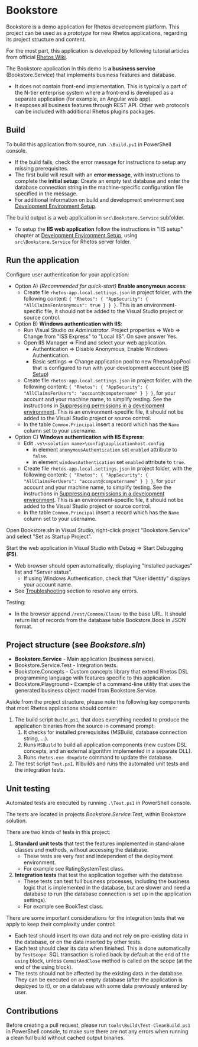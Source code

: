 # Bookstore

Bookstore is a demo application for Rhetos development platform.
This project can be used as a *prototype* for new Rhetos applications,
regarding its project structure and content.

For the most part, this application is developed by following tutorial articles
from official [Rhetos Wiki](https://github.com/Rhetos/Rhetos/wiki).

The Bookstore application in this demo is **a business service** (Bookstore.Service)
that implements business features and database.

* It does not contain front-end implementation. This is typically a part of the N-tier
  enterprise system where a front-end is developed as a separate application
  (for example, an Angular web app).
* It exposes all business features through REST API.
  Other web protocols can be included with additional Rhetos plugins packages.

## Build

To build this application from source, run `.\Build.ps1` in PowerShell console.

* If the build fails, check the error message for instructions to setup any missing prerequisites.
* The first build will result with an **error message**, with instructions to complete the **initial setup**:
  Create an empty test database and enter the database connection string
  in the machine-specific configuration file specified in the message.
* For additional information on build and development environment see
  [Development Environment Setup](https://github.com/Rhetos/Rhetos/wiki/Development-Environment-Setup).

The build output is a web application in `src\Bookstore.Service` subfolder.

* To setup the **IIS web application** follow the instructions in "IIS setup" chapter at
  [Development Environment Setup](https://github.com/Rhetos/Rhetos/wiki/Development-Environment-Setup),
  using `src\Bookstore.Service` for Rhetos server folder.

## Run the application

Configure user authentication for your application:

* Option A) *(Recommended for quick-start)* **Enable anonymous access**:
  * Create file `rhetos-app.local.settings.json` in project folder, with the following content:
    `{ "Rhetos": { "AppSecurity": { "AllClaimsForAnonymous": true } } }`.
    This is an environment-specific file, it should not be added to the Visual Studio project or source control.
* Option B) **Windows authentication with IIS**:
  * Run Visual Studio *as Administrator*. Project properties => Web =>
    Change from "ISS Express" to "Local IIS". On save answer Yes.
  * Open IIS Manager => Find and select your web application.
    * Authentication => Disable Anonymous, Enable Windows Authentication.
    * Basic settings => Change application pool
      to new RhetosAppPool that is configured to run with your development account
      (see [IIS Setup](Development-environment-setup#iis-setup))
  * Create file `rhetos-app.local.settings.json` in project folder, with the following content:
    `{ "Rhetos": { "AppSecurity": { "AllClaimsForUsers": "account@computername" } } }`,
    for your account and your machine name, to simplify testing. See the instructions in
    [Suppressing permissions in a development environment](Basic-permissions#suppressing-permissions-in-a-development-environment).
    This is an environment-specific file, it should not be added to the Visual Studio project or source control.
  * In the table `Common.Principal` insert a record which has the `Name` column set to your username.
* Option C) **Windows authentication with IIS Express**:
  * Edit `.vs\<solution name>\config\applicationhost.config`
    * in element `anonymousAuthentication` set `enabled` attribute to `false`.
    * in element `windowsAuthentication` set `enabled` attribute to `true`.
  * Create file `rhetos-app.local.settings.json` in project folder, with the following content:
    `{ "Rhetos": { "AppSecurity": { "AllClaimsForUsers": "account@computername" } } }`,
    for your account and your machine name, to simplify testing. See the instructions in
    [Suppressing permissions in a development environment](Basic-permissions#suppressing-permissions-in-a-development-environment).
    This is an environment-specific file, it should not be added to the Visual Studio project or source control.
  * In the table `Common.Principal` insert a record which has the `Name` column set to your username.

Open Bookstore.sln in Visual Studio, right-click project "Bookstore.Service" and select "Set as Startup Project".

Start the web application in Visual Studio with Debug => Start Debugging **(F5)**.

* Web browser should open automatically, displaying "Installed packages" list and "Server status".
  * If using Windows Authentication, check that "User identity" displays your account name.
* See [Troubleshooting](https://github.com/Rhetos/Rhetos/wiki/Creating-new-WCF-Rhetos-application#troubleshooting) section to resolve any errors.

Testing:

* In the browser append `/rest/Common/Claim/` to the base URL. It should return list of records from the database table Bookstore.Book in JSON format.

## Project structure (see *Bookstore.sln*)

* **Bookstore.Service** - Main application (business service).
* Bookstore.Service.Test - Integration tests.
* Bookstore.Concepts - Custom concepts library that extend Rhetos DSL programming language
  with features specific to this application.
* Bookstore.Playground - Example of a command-line utility that uses the generated business
  object model from Bookstore.Service.

Aside from the project structure, please note the following key components that
most Rhetos applications should contain:

1. The build script `Build.ps1`, that does everything needed to produce the application binaries from the source in command prompt:
   1. It checks for installed prerequisites (MSBuild, database connection string, ...).
   2. Runs `MSBuild` to build all application components (new custom DSL concepts,
      and an external algorithm implemented in a separate DLL).
   3. Runs `rhetos.exe dbupdate` command to update the database.
2. The test script `Test.ps1`. It builds and runs the automated unit tests and the integration tests.

## Unit testing

Automated tests are executed by running `.\Test.ps1` in PowerShell console.

The tests are located in projects *Bookstore.Service.Test*, within Bookstore solution.

There are two kinds of tests in this project:

1. **Standard unit tests**
   that test the features implemented in stand-alone classes and methods, without accessing the database.
    * These tests are very fast and independent of the deployment environment.
    * For example see RatingSystemTest class.
2. **Integration tests**
   that test the application together with the database.
    * These tests can test full business processes, including the business logic
      that is implemented in the database, but are slower and need a database to run
      (the database connection is set up in the application settings).
    * For example see BookTest class.

There are some important considerations for the integration tests
that we apply to keep their complexity under control:

* Each test should insert its own data and not rely on pre-existing data in the database,
  or on the data inserted by other tests.
* Each test should clear its data when finished.
  This is done automatically by `TestScope`: SQL transaction is rolled back by default
  at the end of the `using` block, unless `CommitAndClose` method is called on the scope
  (at the end of the using block).
* The tests should not be affected by the existing data in the database.
  They can be executed on an empty database (after the application is deployed to it),
  or on a database with some data previously entered by user.

## Contributions

Before creating a pull request, please run `tools\Build\Test-CleanBuild.ps1` in PowerShell console,
to make sure there are not any errors when running a clean full build without cached output binaries.

